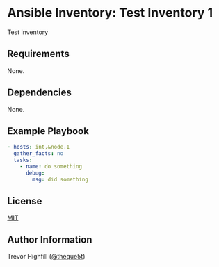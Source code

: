 # Ansible Inventory: Test Inventory 1

Test inventory

## Requirements

None.

## Dependencies

None.

## Example Playbook

```yaml
- hosts: int,&node.1
  gather_facts: no
  tasks:
    - name: do something
      debug:
        msg: did something
```

## License

[MIT](./LICENSE)

## Author Information

Trevor Highfill ([@theque5t](https://github.com/theque5t))

